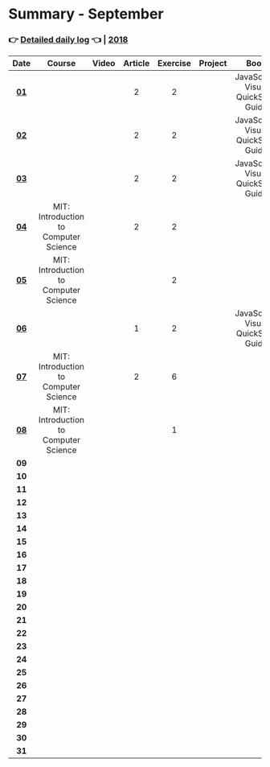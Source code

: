 # Summary - September
### 👉 [Detailed daily log](https://github.com/jpacsai/LearningPath/blob/master/Daily-log/September/Daily-log_September.md) 👈 | [2018](https://github.com/jpacsai/LearningPath/blob/master/Daily-log/README.md)

| Date   | Course                | Video | Article | Exercise | Project | Book                                | Achievement |
| :----: | :-------------------: | :---: | :-----: | :------: | :-----: | :--------------------------------:  | :---------: |
| **[01](https://github.com/jpacsai/LearningPath/blob/master/Daily-log/September/Daily-log_September.md#01-09)**                                  |                       |       | 2       | 2        |         | JavaScript: Visual QuickStart Guide |             |
| **[02](https://github.com/jpacsai/LearningPath/blob/master/Daily-log/September/Daily-log_September.md#02-09)**                                  |                       |       | 2       | 2        |         | JavaScript: Visual QuickStart Guide |             |
| **[03](https://github.com/jpacsai/LearningPath/blob/master/Daily-log/September/Daily-log_September.md#03-09)**                                  |                       |       | 2       |  2       |         | JavaScript: Visual QuickStart Guide |             |
| **[04](https://github.com/jpacsai/LearningPath/blob/master/Daily-log/September/Daily-log_September.md#04-09)**                                  | MIT: Introduction to Computer Science |       | 2       | 2        |         |                                     |             |
| **[05](https://github.com/jpacsai/LearningPath/blob/master/Daily-log/September/Daily-log_September.md#05-09)**                                  | MIT: Introduction to Computer Science |       |         | 2        |          |         |                                     |             |
| **[06](https://github.com/jpacsai/LearningPath/blob/master/Daily-log/September/Daily-log_September.md#06-09)**                                  |                       |       | 1       | 2        |         | JavaScript: Visual QuickStart Guide |             |
| **[07](https://github.com/jpacsai/LearningPath/blob/master/Daily-log/September/Daily-log_September.md#07-09)**                                  | MIT: Introduction to Computer Science |       | 2       | 6        |         |                                     |             |
| **[08](https://github.com/jpacsai/LearningPath/blob/master/Daily-log/September/Daily-log_September.md#08-09)**                                  | MIT: Introduction to Computer Science |       |         | 1        |         |                                     |             |
| **09**                                                                                                                                          |                       |       |         |          |         |                                     |             |
| **10**                                                                                                                                          |                       |       |         |          |         |                                     |             |
| **11**                                                                                                                                          |                       |       |         |          |         |                                     |             |
| **12**                                                                                                                                          |                       |       |         |          |         |                                     |             |
| **13**                                                                                                                                          |                       |       |         |          |         |                                     |             |
| **14**                                                                                                                                          |                       |       |         |          |         |                                     |             |
| **15**                                                                                                                                          |                       |       |         |          |         |                                     |             |
| **16**                                                                                                                                          |                       |       |         |          |         |                                     |             |
| **17**                                                                                                                                          |                       |       |         |          |         |                                     |             |
| **18**                                                                                                                                          |                       |       |         |          |         |                                     |             |
| **19**                                                                                                                                          |                       |       |         |          |         |                                     |             |
| **20**                                                                                                                                          |                       |       |         |          |         |                                     |             |
| **21**                                                                                                                                          |                       |       |         |          |         |                                     |             |
| **22**                                                                                                                                          |                       |       |         |          |         |                                     |             |
| **23**                                                                                                                                          |                       |       |         |          |         |                                     |             |
| **24**                                                                                                                                          |                       |       |         |          |         |                                     |             |
| **25**                                                                                                                                          |                       |       |         |          |         |                                     |             |
| **26**                                                                                                                                          |                       |       |         |          |         |                                     |             |
| **27**                                                                                                                                          |                       |       |         |          |         |                                     |             |
| **28**                                                                                                                                          |                       |       |         |          |         |                                     |             |
| **29**                                                                                                                                          |                       |       |         |          |         |                                     |             |
| **30**                                                                                                                                          |                       |       |         |          |         |                                     |             |
| **31**                                                                                                                                          |                       |       |         |          |         |                                     |             |

